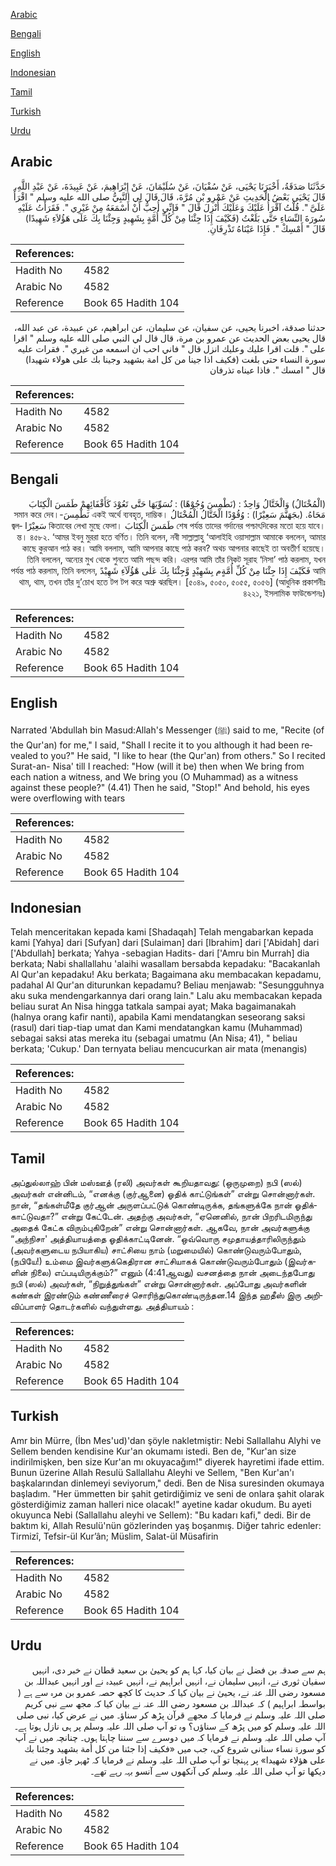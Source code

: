 [Arabic](#arabic)

[Bengali](#bengali)

[English](#english)

[Indonesian](#indonesian)

[Tamil](#tamil)

[Turkish](#turkish)

[Urdu](#urdu)

## Arabic


<div dir="rtl" lang="ar" style={{fontSize:'larger',backgroundColor:'#f8f9fa',padding:20}}>
حَدَّثَنَا صَدَقَةُ، أَخْبَرَنَا يَحْيَى، عَنْ سُفْيَانَ، عَنْ سُلَيْمَانَ، عَنْ إِبْرَاهِيمَ، عَنْ عَبِيدَةَ، عَنْ عَبْدِ اللَّهِ، قَالَ يَحْيَى بَعْضُ الْحَدِيثِ عَنْ عَمْرِو بْنِ مُرَّةَ، قَالَ قَالَ لِي النَّبِيُّ صلى الله عليه وسلم ‏"‏ اقْرَأْ عَلَىَّ ‏"‏‏.‏ قُلْتُ آقْرَأُ عَلَيْكَ وَعَلَيْكَ أُنْزِلَ قَالَ ‏"‏ فَإِنِّي أُحِبُّ أَنْ أَسْمَعَهُ مِنْ غَيْرِي ‏"‏‏.‏ فَقَرَأْتُ عَلَيْهِ سُورَةَ النِّسَاءِ حَتَّى بَلَغْتُ ‏(‏فَكَيْفَ إِذَا جِئْنَا مِنْ كُلِّ أُمَّةٍ بِشَهِيدٍ وَجِئْنَا بِكَ عَلَى هَؤُلاَءِ شَهِيدًا‏)‏ قَالَ ‏"‏ أَمْسِكْ ‏"‏‏.‏ فَإِذَا عَيْنَاهُ تَذْرِفَانِ‏.‏
</div>
<div style={{backgroundColor:'#f8f9fa',padding:20, marginBottom: 10}}><table> <thead> <tr> <th>References:</th> <th></th> </tr> </thead> <tbody><tr><td>Hadith No</td><td>4582</td></tr><tr><td>Arabic No</td><td>4582</td></tr><tr><td>Reference</td><td>Book 65 Hadith 104</td></tr></tbody></table></div>


<div dir="rtl" lang="ar" style={{fontSize:'larger',backgroundColor:'#f8f9fa',padding:20}}>
حدثنا صدقة، اخبرنا يحيى، عن سفيان، عن سليمان، عن ابراهيم، عن عبيدة، عن عبد الله، قال يحيى بعض الحديث عن عمرو بن مرة، قال قال لي النبي صلى الله عليه وسلم " اقرا على ". قلت اقرا عليك وعليك انزل قال " فاني احب ان اسمعه من غيري ". فقرات عليه سورة النساء حتى بلغت (فكيف اذا جينا من كل امة بشهيد وجينا بك على هولاء شهيدا) قال " امسك ". فاذا عيناه تذرفان
</div>
<div style={{backgroundColor:'#f8f9fa',padding:20, marginBottom: 10}}><table> <thead> <tr> <th>References:</th> <th></th> </tr> </thead> <tbody><tr><td>Hadith No</td><td>4582</td></tr><tr><td>Arabic No</td><td>4582</td></tr><tr><td>Reference</td><td>Book 65 Hadith 104</td></tr></tbody></table></div>

## Bengali


<div dir="rtl" lang="bn" style={{fontSize:'larger',backgroundColor:'#f8f9fa',padding:20}}>
(الْمُخْتَالُ) وَالْخَتَّالُ وَاحِدٌ : (نَطْمِسَ وُجُوْهًا) : نُسَوِّيَهَا حَتَّى تَعُوْدَ كَأَقْفَائِهِمْ طَمَسَ الْكِتَابَ مَحَاهُ. (بجَهَنَّمَ سَعِيْرًا) : وُقُوْدًا الْخَتَّالُ الْمُخْتَالُ একই অর্থে ব্যবহৃত, দাম্ভিক। نَطْمِسَ-সমান করে দেব। শেষ পর্যন্ত তাদের গর্দানের পশ্চাৎদিকের মতো হয়ে যাবে। طَمَسَ الْكِتَابَ কিতাবের লেখা মুছে ফেলা। سَعِيْرًا জ্বলন্ত। ৪৫৮২. ‘আমর ইবনু মুররা হতে বর্ণিত। তিনি বলেন, নবী সাল্লাল্লাহু ‘আলাইহি ওয়াসাল্লাম আমাকে বললেন, আমার কাছে কুরআন পাঠ কর। আমি বললাম, আমি আপনার কাছে পাঠ করব? অথচ আপনার কাছেই তা অবতীর্ণ হয়েছে। তিনি বললেন, অন্যের মুখ থেকে শুনতে আমি পছন্দ করি। এরপর আমি তাঁর নিকট সূরাহ ‘নিসা’ পাঠ করলাম, যখন আমি فَكَيْفَ إِذَا جِئْنَا مِنْ كُلِّ أُمَّةٍم بِشَهِيْدٍ وَّجِئْنَا بِكَ عَلٰى هٰٓؤُلَآءِ شَهِيْدً পর্যন্ত পাঠ করলাম, তিনি বললেন, থাম, থাম, তখন তাঁর দু’চোখ হতে টপ টপ করে অশ্রু ঝরছিল। [৫০৪৯, ৫০৫০, ৫০৫৫, ৫০৫৬] (আধুনিক প্রকাশনীঃ ৪২২১, ইসলামিক ফাউন্ডেশনঃ)
</div>
<div style={{backgroundColor:'#f8f9fa',padding:20, marginBottom: 10}}><table> <thead> <tr> <th>References:</th> <th></th> </tr> </thead> <tbody><tr><td>Hadith No</td><td>4582</td></tr><tr><td>Arabic No</td><td>4582</td></tr><tr><td>Reference</td><td>Book 65 Hadith 104</td></tr></tbody></table></div>

## English


<div dir="ltr" lang="en" style={{fontSize:'larger',backgroundColor:'#f8f9fa',padding:20}}>
Narrated 'Abdullah bin Masud:Allah's Messenger (ﷺ) said to me, "Recite (of the Qur'an) for me," I said, "Shall I recite it to you although it had been revealed to you?" He said, "I like to hear (the Qur'an) from others." So I recited Surat-an- Nisa' till I reached: "How (will it be) then when We bring from each nation a witness, and We bring you (O Muhammad) as a witness against these people?" (4.41) Then he said, "Stop!" And behold, his eyes were overflowing with tears
</div>
<div style={{backgroundColor:'#f8f9fa',padding:20, marginBottom: 10}}><table> <thead> <tr> <th>References:</th> <th></th> </tr> </thead> <tbody><tr><td>Hadith No</td><td>4582</td></tr><tr><td>Arabic No</td><td>4582</td></tr><tr><td>Reference</td><td>Book 65 Hadith 104</td></tr></tbody></table></div>

## Indonesian


<div dir="ltr" lang="id" style={{fontSize:'larger',backgroundColor:'#f8f9fa',padding:20}}>
Telah menceritakan kepada kami [Shadaqah] Telah mengabarkan kepada kami [Yahya] dari [Sufyan] dari [Sulaiman] dari [Ibrahim] dari ['Abidah] dari ['Abdullah] berkata; Yahya -sebagian Hadits- dari ['Amru bin Murrah] dia berkata; Nabi shallallahu 'alaihi wasallam bersabda kepadaku: "Bacakanlah Al Qur'an kepadaku! Aku berkata; Bagaimana aku membacakan kepadamu, padahal Al Qur'an diturunkan kepadamu? Beliau menjawab: "Sesungguhnya aku suka mendengarkannya dari orang lain." Lalu aku membacakan kepada beliau surat An Nisa hingga tatkala sampai ayat; Maka bagaimanakah (halnya orang kafir nanti), apabila Kami mendatangkan seseorang saksi (rasul) dari tiap-tiap umat dan Kami mendatangkan kamu (Muhammad) sebagai saksi atas mereka itu (sebagai umatmu (An Nisa; 41), " beliau berkata; 'Cukup.' Dan ternyata beliau mencucurkan air mata (menangis)
</div>
<div style={{backgroundColor:'#f8f9fa',padding:20, marginBottom: 10}}><table> <thead> <tr> <th>References:</th> <th></th> </tr> </thead> <tbody><tr><td>Hadith No</td><td>4582</td></tr><tr><td>Arabic No</td><td>4582</td></tr><tr><td>Reference</td><td>Book 65 Hadith 104</td></tr></tbody></table></div>

## Tamil


<div dir="ltr" lang="ta" style={{fontSize:'larger',backgroundColor:'#f8f9fa',padding:20}}>
அப்துல்லாஹ் பின் மஸ்ஊத் (ரலி) அவர்கள் கூறியதாவது: (ஒருமுறை) நபி (ஸல்) அவர்கள் என்னிடம், “எனக்கு (குர்ஆனை) ஓதிக் காட்டுங்கள்” என்று சொன்னார்கள். நான், “தங்கள்மீதே குர்ஆன் அருளப்பட்டுக் கொண்டிருக்க, தங்களுக்கே நான் ஓதிக்காட்டுவதா?” என்று கேட்டேன். அதற்கு அவர்கள், “ஏனெனில், நான் பிறரிடமிருந்து அதைக் கேட்க விரும்புகிறேன்” என்று சொன்னார்கள். ஆகவே, நான் அவர்களுக்கு “அந்நிசா' அத்தியாயத்தை ஓதிக்காட்டினேன். “ஒவ்வொரு சமுதாயத்தாரிலிருந்தும் (அவர்களுடைய நபியாகிய) சாட்சியை நாம் (மறுமையில்) கொண்டுவரும்போதும், (நபியே!) உம்மை இவர்களுக்கெதிரான சாட்சியாகக் கொண்டுவரும்போதும் (இவர்களின் நிலை) எப்படியிருக்கும்?” எனும் (4:41ஆவது) வசனத்தை நான் அடைந்தபோது நபி (ஸல்) அவர்கள், “நிறுத்துங்கள்” என்று சொன்னார்கள். அப்போது அவர்களின் கண்கள் இரண்டும் கண்ணீரைச் சொரிந்துகொண்டிருந்தன.14 இந்த ஹதீஸ் இரு அறிவிப்பாளர் தொடர்களில் வந்துள்ளது. அத்தியாயம் :
</div>
<div style={{backgroundColor:'#f8f9fa',padding:20, marginBottom: 10}}><table> <thead> <tr> <th>References:</th> <th></th> </tr> </thead> <tbody><tr><td>Hadith No</td><td>4582</td></tr><tr><td>Arabic No</td><td>4582</td></tr><tr><td>Reference</td><td>Book 65 Hadith 104</td></tr></tbody></table></div>

## Turkish


<div dir="ltr" lang="tr" style={{fontSize:'larger',backgroundColor:'#f8f9fa',padding:20}}>
Amr bin Mürre, (İbn Mes'ud)'dan şöyle nakletmiştir: Nebi Sallallahu Alyhi ve Sellem benden kendisine Kur'an okumamı istedi. Ben de, "Kur'an size indirilmişken, ben size Kur'an mı okuyacağım!" diyerek hayretimi ifade ettim. Bunun üzerine Allah Resulü Sallallahu Aleyhi ve Sellem, "Ben Kur'an'ı başkalarından dinlemeyi seviyorum," dedi. Ben de Nisa suresinden okumaya başladım. "Her ümmetten bir şahit getirdiğimiz ve seni de onlara şahit olarak gösterdiğimiz zaman halleri nice olacak!" ayetine kadar okudum. Bu ayeti okuyunca Nebi (Sallallahu aleyhi ve Sellem): "Bu kadarı kafi," dedi. Bir de baktım ki, Allah Resulü'nün gözlerinden yaş boşanmış. Diğer tahric edenler: Tirmizî, Tefsir-ül Kur’ân; Müslim, Salat-ül Müsafirin
</div>
<div style={{backgroundColor:'#f8f9fa',padding:20, marginBottom: 10}}><table> <thead> <tr> <th>References:</th> <th></th> </tr> </thead> <tbody><tr><td>Hadith No</td><td>4582</td></tr><tr><td>Arabic No</td><td>4582</td></tr><tr><td>Reference</td><td>Book 65 Hadith 104</td></tr></tbody></table></div>

## Urdu


<div dir="rtl" lang="ur" style={{fontSize:'larger',backgroundColor:'#f8f9fa',padding:20}}>
ہم سے صدقہ بن فضل نے بیان کیا، کہا ہم کو یحییٰ بن سعید قطان نے خبر دی، انہیں سفیان ثوری نے، انہیں سلیمان نے، انہیں ابراہیم نے، انہیں عبیدہ نے اور انہیں عبداللہ بن مسعود رضی اللہ عنہ نے، یحییٰ نے بیان کیا کہ حدیث کا کچھ حصہ عمرو بن مرہ سے ہے ( بواسطہ ابراہیم ) کہ عبداللہ بن مسعود رضی اللہ عنہ نے بیان کیا کہ مجھ سے نبی کریم صلی اللہ علیہ وسلم نے فرمایا کہ مجھے قرآن پڑھ کر سناؤ۔ میں نے عرض کیا، نبی صلی اللہ علیہ وسلم کو میں پڑھ کے سناؤں؟ وہ تو آپ صلی اللہ علیہ وسلم پر ہی نازل ہوتا ہے۔ آپ صلی اللہ علیہ وسلم نے فرمایا کہ میں دوسرے سے سننا چاہتا ہوں۔ چنانچہ میں نے آپ کو سورۃ نساء سنانی شروع کی، جب میں «فكيف إذا جئنا من كل أمة بشهيد وجئنا بك على هؤلاء شهيدا‏» پر پہنچا تو آپ صلی اللہ علیہ وسلم نے فرمایا کہ ٹھہر جاؤ۔ میں نے دیکھا تو آپ صلی اللہ علیہ وسلم کی آنکھوں سے آنسو بہہ رہے تھے۔
</div>
<div style={{backgroundColor:'#f8f9fa',padding:20, marginBottom: 10}}><table> <thead> <tr> <th>References:</th> <th></th> </tr> </thead> <tbody><tr><td>Hadith No</td><td>4582</td></tr><tr><td>Arabic No</td><td>4582</td></tr><tr><td>Reference</td><td>Book 65 Hadith 104</td></tr></tbody></table></div>